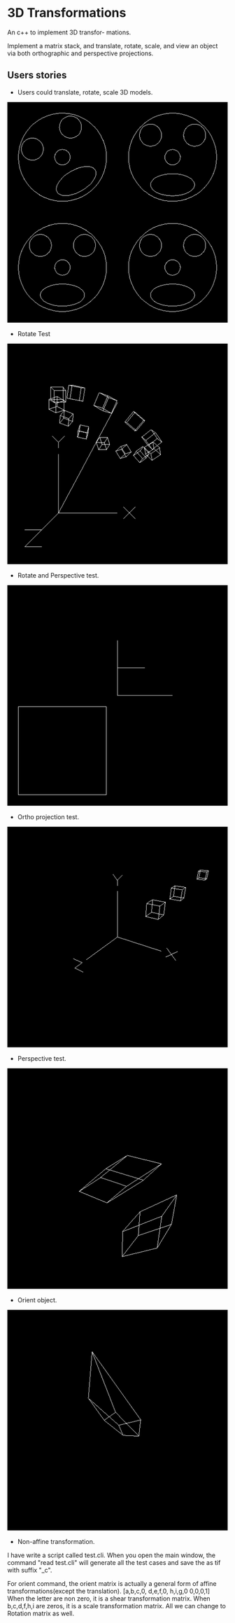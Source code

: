 3D Transformations
============

An c++ to implement 3D transfor-
mations. 

Implement a matrix stack, and translate, rotate, scale, and view
an object via both orthographic and perspective projections.

Users stories
--------------
- Users could translate, rotate, scale 3D models.

![Image Alt](/Assignment4_3D_Transform/demo/faces_c.png)
- Rotate Test

![Image Alt](/Assignment4_3D_Transform/demo/junk_c.png)
- Rotate and Perspective test.

![Image Alt](/Assignment4_3D_Transform/demo/ortho_test_c.png)
- Ortho projection test.

![Image Alt](/Assignment4_3D_Transform/demo/persp_c.png)
- Perspective test.

![Image Alt](/Assignment4_3D_Transform/demo/orient2_c.png)
- Orient object.

![Image Alt](/Assignment4_3D_Transform/demo/orient3_c.png)
- Non-affine transformation.


I have write a script called test.cli.
When you open the main window, the command "read test.cli" will generate all the test cases and save the as tif with suffix "_c".

For orient command, the orient matrix is actually a general form of affine transformations(except the translation). 
[a,b,c,0,
d,e,f,0,
h,i,g,0
0,0,0,1]
When the letter are non zero, it is a shear transformation matrix.
When b,c,d,f,h,i are zeros, it is a  scale transformation matrix.
All we can change to Rotation matrix as well.
